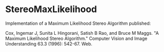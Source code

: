 # StereoMaxLikelihood
Implementation of a Maximum Likelihood Stereo Algorithm published:

Cox, Ingemar J, Sunita L Hingorani, Satish B Rao, and Bruce M Maggs. "A Maximum Likelihood Stereo Algorithm." Computer Vision and Image Understanding 63.3 (1996): 542-67. Web.

